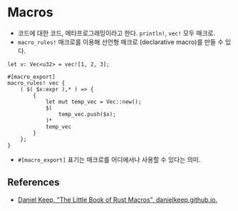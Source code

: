 # Macros

* 코드에 대한 코드, 메타프로그래밍이라고 한다. `println!`, `vec!` 모두 매크로.
* `macro_rules!` 매크로를 이용해 선언형 매크로 (declarative macro)를 만들 수 있다.

```
let v: Vec<u32> = vec![1, 2, 3];

#[macro_export]
macro_rules! vec {
    ( $( $x:expr ),* ) => {
        {
            let mut temp_vec = Vec::new();
            $(
                temp_vec.push($x);
            )*
            temp_vec
        }
    };
}
```

* `#[macro_export]` 표기는 매크로를 어디에서나 사용할 수 있다는 의미.

## References

* [Daniel Keep, "The Little Book of Rust Macros", danielkeep.github.io.](https://danielkeep.github.io/tlborm/book/)